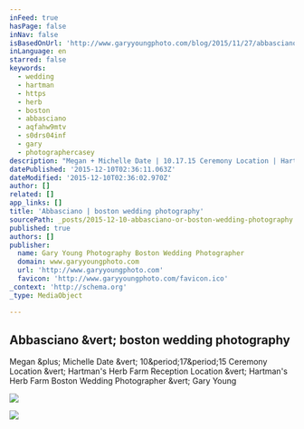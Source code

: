 ```yaml
---
inFeed: true
hasPage: false
inNav: false
isBasedOnUrl: 'http://www.garyyoungphoto.com/blog/2015/11/27/abbasciano-boston-wedding-photography'
inLanguage: en
starred: false
keywords:
  - wedding
  - hartman
  - https
  - herb
  - boston
  - abbasciano
  - aqfahw9mtv
  - s0drs04inf
  - gary
  - photographercasey
description: "Megan + Michelle Date | 10.17.15 Ceremony Location | Hartman's Herb Farm Reception Location | Hartman's Herb Farm Boston Wedding Photographer | Gary Young"
datePublished: '2015-12-10T02:36:11.063Z'
dateModified: '2015-12-10T02:36:02.970Z'
author: []
related: []
app_links: []
title: 'Abbasciano | boston wedding photography'
sourcePath: _posts/2015-12-10-abbasciano-or-boston-wedding-photography.md
published: true
authors: []
publisher:
  name: Gary Young Photography Boston Wedding Photographer
  domain: www.garyyoungphoto.com
  url: 'http://www.garyyoungphoto.com'
  favicon: 'http://www.garyyoungphoto.com/favicon.ico'
_context: 'http://schema.org'
_type: MediaObject

---
```

<article style=""><h1>Abbasciano &amp;vert; boston wedding photography</h1><p>Megan &amp;plus; Michelle Date &amp;vert; 10&amp;period;17&amp;period;15 Ceremony Location &amp;vert; Hartman's Herb Farm Reception Location &amp;vert; Hartman's Herb Farm Boston Wedding Photographer &amp;vert; Gary Young</p><img src="https://static1.squarespace.com/static/5644bec4e4b0b0751ff08d48/5648ad14e4b0102d9d90fb5c/5658c0a3e4b0702d37f3d621/1449438167616/?format=1000w" /></article>

![](https://the-grid-user-content.s3-us-west-2.amazonaws.com/36cfcb50-a764-45f1-9058-e38b379e7477.jpg)